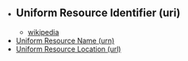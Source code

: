 -   Uniform Resource Identifier (uri)
    -
    -   [wikipedia](https://en.wikipedia.org/wiki/Uniform_Resource_Identifier)
-   [Uniform Resource Name (urn)](https://en.wikipedia.org/wiki/Uniform_Resource_Name)
-   [Uniform Resource Location (url)](https://en.wikipedia.org/wiki/URL)
